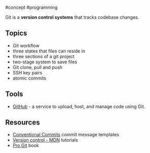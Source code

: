 #concept #programming 

Git is a **version control systems** that tracks codebase changes.
## Topics
- Git workflow
- three states that files can reside in
- three sections of a git project
- two-stage system to save files
- Git clone, pull and push
- SSH key pairs
- atomic commits

## Tools
- [GitHub](https://github.com/) - a service to upload, host, and manage code using Git.

## Resources
- [Conventional Commits](https://www.conventionalcommits.org/en/v1.0.0/) commit message templates
- [Version control - MDN](https://developer.mozilla.org/en-US/docs/Learn_web_development/Core/Version_control) tutorials
- [Pro Git](https://git-scm.com/book/en/v2) book